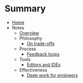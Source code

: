 # Summary

- [Home](/)
- Notes
  - [Overview](/notes/)
  - Philosophy
    - [On trade-offs](/notes/philosophy/trade-offs/)
  - Process
    - [Feedback loops](/notes/process/feedback-loops/)
  - Tools
    - [Editors and IDEs](/notes/tools/editors-and-ides/)
  - Effectiveness
    - [Deep work for engineers](/notes/effectiveness/deep-work/)
